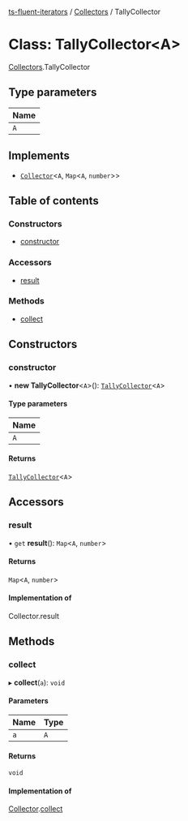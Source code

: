 [ts-fluent-iterators](../README.md) / [Collectors](../modules/Collectors.md) / TallyCollector

# Class: TallyCollector\<A\>

[Collectors](../modules/Collectors.md).TallyCollector

## Type parameters

| Name |
| :------ |
| `A` |

## Implements

- [`Collector`](../interfaces/Collectors.Collector.md)\<`A`, `Map`\<`A`, `number`\>\>

## Table of contents

### Constructors

- [constructor](Collectors.TallyCollector.md#constructor)

### Accessors

- [result](Collectors.TallyCollector.md#result)

### Methods

- [collect](Collectors.TallyCollector.md#collect)

## Constructors

### constructor

• **new TallyCollector**\<`A`\>(): [`TallyCollector`](Collectors.TallyCollector.md)\<`A`\>

#### Type parameters

| Name |
| :------ |
| `A` |

#### Returns

[`TallyCollector`](Collectors.TallyCollector.md)\<`A`\>

## Accessors

### result

• `get` **result**(): `Map`\<`A`, `number`\>

#### Returns

`Map`\<`A`, `number`\>

#### Implementation of

Collector.result

## Methods

### collect

▸ **collect**(`a`): `void`

#### Parameters

| Name | Type |
| :------ | :------ |
| `a` | `A` |

#### Returns

`void`

#### Implementation of

[Collector](../interfaces/Collectors.Collector.md).[collect](../interfaces/Collectors.Collector.md#collect)
